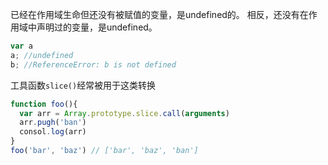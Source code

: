 已经在作用域生命但还没有被赋值的变量，是undefined的。
相反，还没有在作用域中声明过的变量，是undefined。

```js
var a 
a; //undefined
b; //ReferenceError: b is not defined
```
工具函数`slice()`经常被用于这类转换
```js
function foo(){
  var arr = Array.prototype.slice.call(arguments)
  arr.pugh('ban')
  consol.log(arr)
}
foo('bar', 'baz') // ['bar', 'baz', 'ban']
```